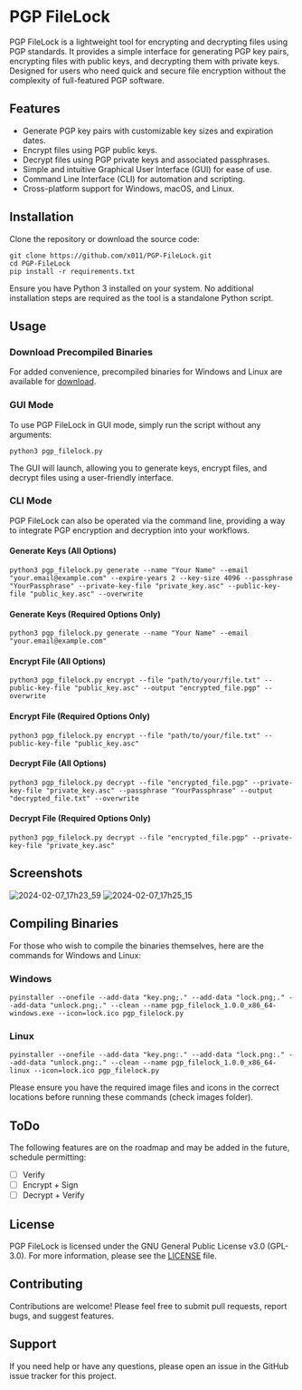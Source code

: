 # PGP FileLock

PGP FileLock is a lightweight tool for encrypting and decrypting files using PGP standards. It provides a simple interface for generating PGP key pairs, encrypting files with public keys, and decrypting them with private keys. Designed for users who need quick and secure file encryption without the complexity of full-featured PGP software.

## Features

- Generate PGP key pairs with customizable key sizes and expiration dates.
- Encrypt files using PGP public keys.
- Decrypt files using PGP private keys and associated passphrases.
- Simple and intuitive Graphical User Interface (GUI) for ease of use.
- Command Line Interface (CLI) for automation and scripting.
- Cross-platform support for Windows, macOS, and Linux.

## Installation

Clone the repository or download the source code:

```
git clone https://github.com/x011/PGP-FileLock.git
cd PGP-FileLock
pip install -r requirements.txt
```

Ensure you have Python 3 installed on your system. No additional installation steps are required as the tool is a standalone Python script.

## Usage


### Download Precompiled Binaries

For added convenience, precompiled binaries for Windows and Linux are available for [download](https://github.com/x011/PGP-FileLock/releases/).

### GUI Mode

To use PGP FileLock in GUI mode, simply run the script without any arguments:

```
python3 pgp_filelock.py
```

The GUI will launch, allowing you to generate keys, encrypt files, and decrypt files using a user-friendly interface.

### CLI Mode

PGP FileLock can also be operated via the command line, providing a way to integrate PGP encryption and decryption into your workflows.

#### Generate Keys (All Options)

```
python3 pgp_filelock.py generate --name "Your Name" --email "your.email@example.com" --expire-years 2 --key-size 4096 --passphrase "YourPassphrase" --private-key-file "private_key.asc" --public-key-file "public_key.asc" --overwrite
```

#### Generate Keys (Required Options Only)

```
python3 pgp_filelock.py generate --name "Your Name" --email "your.email@example.com"
```

#### Encrypt File (All Options)

```
python3 pgp_filelock.py encrypt --file "path/to/your/file.txt" --public-key-file "public_key.asc" --output "encrypted_file.pgp" --overwrite
```

#### Encrypt File (Required Options Only)

```
python3 pgp_filelock.py encrypt --file "path/to/your/file.txt" --public-key-file "public_key.asc"
```

#### Decrypt File (All Options)

```
python3 pgp_filelock.py decrypt --file "encrypted_file.pgp" --private-key-file "private_key.asc" --passphrase "YourPassphrase" --output "decrypted_file.txt" --overwrite
```

#### Decrypt File (Required Options Only)

```
python3 pgp_filelock.py decrypt --file "encrypted_file.pgp" --private-key-file "private_key.asc"
```

## Screenshots

![2024-02-07_17h23_59](https://github.com/x011/PGP-FileLock/assets/4313821/0627b00b-a269-4eca-ba1e-4899b4146846)
![2024-02-07_17h25_15](https://github.com/x011/PGP-FileLock/assets/4313821/bbbfc22d-328e-4f45-a50c-c9d97eea67b0)


## Compiling Binaries

For those who wish to compile the binaries themselves, here are the commands for Windows and Linux:

### Windows

```
pyinstaller --onefile --add-data "key.png;." --add-data "lock.png;." --add-data "unlock.png;." --clean --name pgp_filelock_1.0.0_x86_64-windows.exe --icon=lock.ico pgp_filelock.py
```

### Linux

```
pyinstaller --onefile --add-data "key.png:." --add-data "lock.png:." --add-data "unlock.png:." --clean --name pgp_filelock_1.0.0_x86_64-linux --icon=lock.ico pgp_filelock.py
```

Please ensure you have the required image files and icons in the correct locations before running these commands (check images folder).


## ToDo 

The following features are on the roadmap and may be added in the future, schedule permitting:

- [ ] Verify
- [ ] Encrypt + Sign
- [ ] Decrypt + Verify

## License

PGP FileLock is licensed under the GNU General Public License v3.0 (GPL-3.0). For more information, please see the [LICENSE](LICENSE) file.

## Contributing

Contributions are welcome! Please feel free to submit pull requests, report bugs, and suggest features.

## Support

If you need help or have any questions, please open an issue in the GitHub issue tracker for this project.



